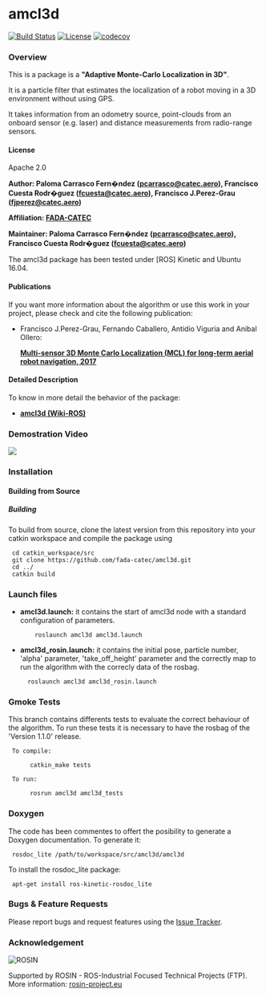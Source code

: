 # amcl3d

[![Build Status](https://travis-ci.org/fada-catec/amcl3d.svg?branch=master)](https://travis-ci.org/fada-catec/amcl3d)
[![License](https://img.shields.io/badge/License-Apache%202-blue.svg)](https://opensource.org/licenses/Apache-2.0)
[![codecov](https://codecov.io/gh/fada-catec/amcl3d/branch/kinetic-test/graph/badge.svg)](https://codecov.io/gh/fada-catec/amcl3d)

### Overview

This is a package is a **"Adaptive Monte-Carlo Localization in 3D"**.

It is a particle filter that estimates the localization of a robot moving in a 3D environment without using GPS.

It takes information from an odometry source, point-clouds from an onboard sensor (e.g. laser) and distance measurements from radio-range sensors.

#### License

Apache 2.0

**Author: Paloma Carrasco Fern�ndez (pcarrasco@catec.aero),
          Francisco Cuesta Rodr�guez (fcuesta@catec.aero),
          Francisco J.Perez-Grau (fjperez@catec.aero)**

**Affiliation: [FADA-CATEC](https://http://www.catec.aero//)**

**Maintainer: Paloma Carrasco Fern�ndez (pcarrasco@catec.aero),
              Francisco Cuesta Rodr�guez (fcuesta@catec.aero)**

The amcl3d package has been tested under [ROS] Kinetic and Ubuntu 16.04.

#### Publications

If you want more information about the algorithm or use this work in your project, please check and cite the following publication:

* Francisco J.Perez-Grau, Fernando Caballero, Antidio Viguria and Anibal Ollero:

	**[Multi-sensor 3D Monte Carlo Localization (MCL) for long-term aerial robot navigation, 2017](https://journals.sagepub.com/doi/pdf/10.1177/1729881417732757)**

#### Detailed Description

To know in more detail the behavior of the package:

* **[amcl3d (Wiki-ROS)](http://wiki.ros.org/amcl3d#preview)**

### Demostration Video

[![](http://img.youtube.com/vi/Dn6LxH-WLRA/0.jpg)](http://www.youtube.com/watch?v=Dn6LxH-WLRA "")

### Installation

#### Building from Source

##### Building

To build from source, clone the latest version from this repository into your catkin workspace and compile the package using

     cd catkin_workspace/src
     git clone https://github.com/fada-catec/amcl3d.git
     cd ../
     catkin build

### Launch files

* **amcl3d.launch:** it contains the start of amcl3d node with a standard configuration of parameters.

          roslaunch amcl3d amcl3d.launch
		  
* **amcl3d_rosin.launch:**  it contains the initial pose, particle number, 'alpha' parameter, 'take_off_height' parameter and the correctly map to run the algorithm with the correcly data of the rosbag. 
          
		roslaunch amcl3d amcl3d_rosin.launch

### Gmoke Tests

This branch contains differents tests to evaluate the correct behaviour of the algorithm. To run these tests it is necessary to have the rosbag of the 'Version 1.1.0' release.

     To compile:

          catkin_make tests

     To run:

          rosrun amcl3d amcl3d_tests


### Doxygen
The code has been commentes to offert the posibility to generate a Doxygen documentation. To generate it:

     rosdoc_lite /path/to/workspace/src/amcl3d/amcl3d

To install the rosdoc_lite package:

     apt-get install ros-kinetic-rosdoc_lite
     
### Bugs & Feature Requests

Please report bugs and request features using the [Issue Tracker](https://github.com/fada-catec/amcl3d/issues).

### Acknowledgement

![ROSIN](http://rosin-project.eu/wp-content/uploads/rosin_ack_logo_wide.png)


Supported by ROSIN - ROS-Industrial Focused Technical Projects (FTP).  
More information: [rosin-project.eu](http://rosin-project.eu)
